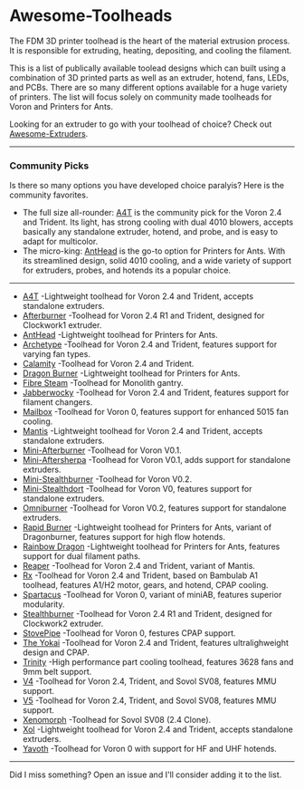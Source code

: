 # Awesome-Toolheads

The FDM 3D printer toolhead is the heart of the material extrusion process. It is responsible for extruding, heating, depositing, and cooling the filament. 

This is a list of publically available toolead designs which can built using a combination of 3D printed parts as well as an extruder, hotend, fans, LEDs, and PCBs. There are so many different options available for a huge variety of printers. The list will focus solely on community made toolheads for Voron and Printers for Ants.

Looking for an extruder to go with your toolhead of choice? Check out [Awesome-Extruders](https://github.com/SartorialGrunt0/Awesome-Extruders/).

--------------------
### Community Picks
Is there so many options you have developed choice paralyis? Here is the community favorites.

- The full size all-rounder: [A4T](https://github.com/Armchair-Heavy-Industries/A4T) is the community pick for the Voron 2.4 and Trident. Its light, has strong cooling with dual 4010 blowers, accepts basically any standalone extruder, hotend, and probe, and is easy to adapt for multicolor. 
- The micro-king: [AntHead](https://github.com/PrintersForAnts/AntHead) is the go-to option for Printers for Ants. With its streamlined design, solid 4010 cooling, and a wide variety of support for extruders, probes, and hotends its a popular choice.

--------------------
- [A4T](https://github.com/Armchair-Heavy-Industries/A4T) -Lightweight toolhead for Voron 2.4 and Trident, accepts standalone extruders.
- [Afterburner](https://github.com/VoronDesign/Voron-Afterburner) -Toolhead for Voron 2.4 R1 and Trident, designed for Clockwork1 extruder.
- [AntHead](https://github.com/PrintersForAnts/AntHead) -Lightweight toolhead for Printers for Ants.
- [Archetype](https://github.com/Armchair-Heavy-Industries/Archetype) -Toolhead for Voron 2.4 and Trident, features support for varying fan types.
- [Calamity](https://github.com/lukeslaboratory/Calamity-Toolhead) -Toolhead for Voron 2.4 and Trident.
- [Dragon Burner](https://github.com/chirpy2605/voron/tree/main/V0/Dragon_Burner) -Lightweight toolhead for Printers for Ants.
- [Fibre Steam](https://github.com/tristanmcpherson/fibresteam_wiki/tree/main) -Toolhead for Monolith gantry.
- [Jabberwocky](https://www.fabreeko.com/collections/ldo/products/jabberwocky-toolhead-and-extruder-designed-for-filament-changers) -Toolhead for Voron 2.4 and Trident, features support for filament changers. 
- [Mailbox](https://github.com/chirpy2605/voron/blob/main/V0/Mailbox) -Toolhead for Voron 0, features support for enhanced 5015 fan cooling.
- [Mantis](https://github.com/Armchair-Heavy-Industries/Mantis-Xol) -Lightweight toolhead for Voron 2.4 and Trident, accepts standalone extruders.
- [Mini-Afterburner](https://github.com/VoronDesign/Voron-0/tree/Voron0.1) -Toolhead for Voron V0.1.
- [Mini-Aftersherpa](https://github.com/PrintersForAnts/Mini-AfterSherpa) -Toolhead for Voron V0.1, adds support for standalone extruders.
- [Mini-Stealthburner](https://github.com/VoronDesign/Voron-0/tree/Voron0.2r1) -Toolhead for Voron V0.2.
- [Mini-Stealthdort](https://www.printables.com/model/252586-mini-stealthdort) -Toolhead for Voron V0, features support for standalone extruders.
- [Omniburner](https://www.printables.com/model/854317-omniburner-universial-mini-stealthburner-for-most) -Toolhead for Voron V0.2, features support for standalone extruders.
- [Rapid Burner](https://github.com/chirpy2605/voron/tree/main/V0/Rapid_Burner) -Lightweight toolhead for Printers for Ants, variant of Dragonburner, features support for high flow hotends.
- [Rainbow Dragon](https://github.com/chirpy2605/voron/tree/main/V0/Rainbow_Dragon) -Lightweight toolhead for Printers for Ants, features support for dual filament paths.
- [Reaper](https://github.com/APDMachine/Reaper) -Toolhead for Voron 2.4 and Trident, variant of Mantis.
- [Rx](https://github.com/raidycv/rx-toolhead-) -Toolhead for Voron 2.4 and Trident, based on Bambulab A1 toolhead, features A1/H2 motor, gears, and hotend, CPAP cooling.
- [Spartacus](https://www.printables.com/model/745412-spartacus-the-toolhead) -Toolhead for Voron 0, variant of miniAB, features superior modularity.
- [Stealthburner](https://github.com/VoronDesign/Voron-Stealthburner) -Toolhead for Voron 2.4 R1 and Trident, designed for Clockwork2 extruder.
- [StovePipe](https://github.com/chirpy2605/voron/blob/main/V0/StovePipe) -Toolhead for Voron 0, festures CPAP support.
- [The Yokai](https://www.printables.com/model/1149273-toolhead-the-yokai) -Toolhead for Voron 2.4 and Trident, features ultralighweight design and CPAP.
- [Trinity](https://github.com/WV-design/Trinity-toolhead/) -High performance part cooling toolhead, features 3628 fans and 9mm belt support.
- [V4](https://www.printables.com/model/1133951-v4-toolhead-ideal-for-mmu-for-sv08-and-any-voron-g) -Toolhead for Voron 2.4, Trident, and Sovol SV08, features MMU support.
- [V5](https://www.printables.com/model/1285962-v5-toolhead-orbiter-v225-bambulab-edition-for-sv08) -Toolhead for Voron 2.4, Trident, and Sovol SV08, features MMU support.
- [Xenomorph](https://www.printables.com/model/1002270-xenomorph-toolhead-for-sovol-sv08) -Toolhead for Sovol SV08 (2.4 Clone).
- [Xol](https://github.com/Armchair-Heavy-Industries/Xol-Toolhead) -Lightweight toolhead for Voron 2.4 and Trident, accepts standalone extruders.
- [Yavoth](https://github.com/chirpy2605/voron/blob/main/V0/Yavoth) -Toolhead for Voron 0 with support for HF and UHF hotends. 

--------------------

Did I miss something? Open an issue and I'll consider adding it to the list.
